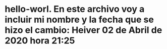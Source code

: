 # hello-worl. En este archivo voy a incluir mi nombre y la fecha que se hizo el cambio:  Heiver  02 de Abril de 2020 hora 21:25
